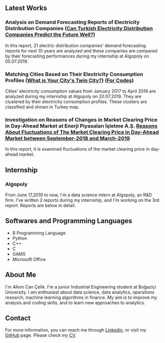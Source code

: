 ## Latest Works

### Analysis on Demand Forecasting Reports of Electricity Distribution Companies ([Can Turkish Electricity Distribution Companies Predict the Future Well?](https://alkimcelik.github.io/Analysis_of_Demand_Forecast_Reports.html)) 

In this report, 21 electric distribution companies' demand forecasting reports for next 10 years are analyzed and these companies are compared by their forecasting performances during my internship at Algopoly on 05.07.2019.

### Matching Cities Based on Their Electricity Consumption Profiles ([What is Your City's Twin City?](https://alkimcelik.github.io/Electricity_Consumption_Profiles.html)) ([For Codes](https://alkimcelik.github.io/Codes_Electricity_Consumption_Profiles.html))


Cities' electricity consumption values from January 2017 to April 2019 are analyzed during my internship at Algopoly on 20.07.2019. They are clustered by their electricity consumption profiles. These clusters are classified and shown in Turkey map.

### Investigation on Reasons of Changes in Market Clearing Price in Day-Ahead Market at Enerji Piyasaları İşletme A.Ş. [Reasons About Fluctuations of The Market Clearing Price in Day-Ahead Market between September-2018 and March-2019](https://alkimcelik.github.io/Reasons%20about%20Fluctuations%20of%20The%20Market%20Clearing%20Price%20in%20Day-Ahead%20Market%20between%20September-2018%20and%20March-2019.html)

In this report, it is examined fluctuations of the market clearing price in day-ahead market.  

## Internship

### Algopoly

From June 17,2019 to now, I'm a data science intern at Algopoly, an R&D firm. I've written 2 reports during my internship, and I'm working on the 3rd report. Reports are below in detail.

## Softwares and Programming Languages

+ R Programming Language
+ Python
+ C++
+ C
+ GAMS
+ Microsoft Office

## About Me

I'm Alkım Can Çelik. I'm a junior Industrial Engineering student at Boğaziçi University. I am enthusiast about data science, data analytics, operations research, machine learning algorithms in finance. My aim is to improve my analysis and coding skills, and to learn new approaches to analytics.

## Contact

For more information, you can reach me through [Linkedin](https://www.linkedin.com/in/alk%C4%B1m-can-%C3%A7elik-b8446b131/), or visit my [GitHub](https://github.com/alkimcelik) page. Please check my [CV](https://github.com/alkimcelik/alkimcelik.github.io/blob/master/Alk%C4%B1m%20Can_%C3%87elik_Resume.pdf).




